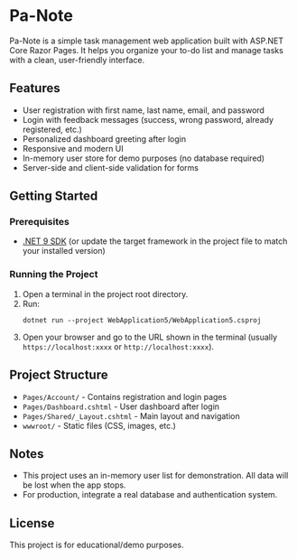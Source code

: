 # Pa-Note

Pa-Note is a simple task management web application built with ASP.NET Core Razor Pages. It helps you organize your to-do list and manage tasks with a clean, user-friendly interface.

## Features
- User registration with first name, last name, email, and password
- Login with feedback messages (success, wrong password, already registered, etc.)
- Personalized dashboard greeting after login
- Responsive and modern UI
- In-memory user store for demo purposes (no database required)
- Server-side and client-side validation for forms

## Getting Started

### Prerequisites
- [.NET 9 SDK](https://dotnet.microsoft.com/en-us/download/dotnet/9.0) (or update the target framework in the project file to match your installed version)

### Running the Project
1. Open a terminal in the project root directory.
2. Run:
   ```
   dotnet run --project WebApplication5/WebApplication5.csproj
   ```
3. Open your browser and go to the URL shown in the terminal (usually `https://localhost:xxxx` or `http://localhost:xxxx`).

## Project Structure
- `Pages/Account/` - Contains registration and login pages
- `Pages/Dashboard.cshtml` - User dashboard after login
- `Pages/Shared/_Layout.cshtml` - Main layout and navigation
- `wwwroot/` - Static files (CSS, images, etc.)

## Notes
- This project uses an in-memory user list for demonstration. All data will be lost when the app stops.
- For production, integrate a real database and authentication system.

## License
This project is for educational/demo purposes. 